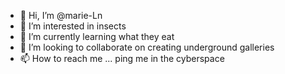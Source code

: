 - 👋 Hi, I’m @marie-Ln
- 👀 I’m interested in insects
- 🌱 I’m currently learning what they eat
- 💞️ I’m looking to collaborate on creating underground galleries
- 📫 How to reach me ... ping me in the cyberspace

<!---
marie-Ln/marie-Ln is a ✨ special ✨ repository because its `README.md` (this file) appears on your GitHub profile.
You can click the Preview link to take a look at your changes.
--->
